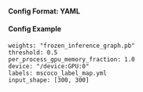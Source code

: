 
#### Config Format: YAML

#### Config Example
    weights: "frozen_inference_graph.pb"
    threshold: 0.5
    per_process_gpu_memory_fraction: 1.0
    device: "/device:GPU:0"
    labels: mscoco_label_map.yml
    input_shape: [300, 300]